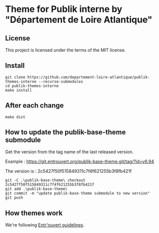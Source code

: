 # Theme for Publik interne by "Département de Loire Atlantique"

## License
This project is licensed under the terms of the MIT license.

## Install
```
git clone https://github.com/departement-loire-atlantique/publik-themes-interne --recurse-submodules
cd publik-themes-interne
make install
```

## After each change
```
make dist
```

## How to update the publik-base-theme submodule

Get the version from the tag name of the last released version.

Example :
https://git.entrouvert.org/publik-base-theme.git/tag/?id=v6.94

The version is : 2c5427f50f515849311c7f4f621255b3f8fb421f

````
git -C .\publik-base-theme\ checkout 2c5427f50f515849311c7f4f621255b3f8fb421f 
git add .\publik-base-theme\
git commit -m "update publik-base-theme submodule to new version"
git push
````

## How themes work
We're following [Entr'ouvert guidelines](https://dev.entrouvert.org/projects/prod-eo/wiki/HowDoWeDoThemes).

